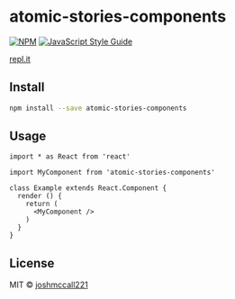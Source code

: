 # atomic-stories-components

> 

[![NPM](https://img.shields.io/npm/v/atomic-stories-components.svg)](https://www.npmjs.com/package/atomic-stories-components) [![JavaScript Style Guide](https://img.shields.io/badge/code_style-standard-brightgreen.svg)](https://standardjs.com)

[repl.it](https://repl.it/@joshmccall221/atomic-stories-components)

## Install

```bash
npm install --save atomic-stories-components
```

## Usage

```tsx
import * as React from 'react'

import MyComponent from 'atomic-stories-components'

class Example extends React.Component {
  render () {
    return (
      <MyComponent />
    )
  }
}
```

## License

MIT © [joshmccall221](https://github.com/joshmccall221)
